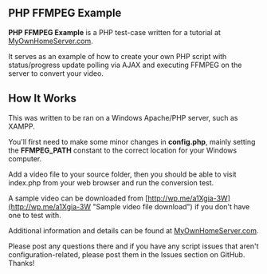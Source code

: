 PHP FFMPEG Example
-----------------------------------

**PHP FFMPEG Example** is a PHP test-case written for a tutorial at [MyOwnHomeServer.com](http://myownhomeserver.com "MyOwnHomeServer.com").

It serves as an example of how to create your own PHP script with status/progress update polling via AJAX and executing FFMPEG on the server to convert your video.

How It Works
------------------

This was written to be ran on a Windows Apache/PHP server, such as XAMPP.

You'll first need to make some minor changes in **config.php**, mainly setting the **FFMPEG_PATH** constant to the correct location for your Windows computer.

Add a video file to your source folder, then you should be able to visit index.php from your web browser and run the conversion test.

A sample video can be downloaded from [http://wp.me/a1Xgia-3W](http://wp.me/a1Xgia-3W "Sample video file download") if you don't have one to test with.

Additional information and details can be found at [MyOwnHomeServer.com](http://myownhomeserver.com "MyOwnHomeServer.com").

Please post any questions there and if you have any script issues that aren't configuration-related, please post them in the Issues section on GitHub.  Thanks!

